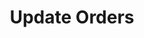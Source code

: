 ---
title: Update Orders
position_number: 2
type: post
description: /future/trade/v1/order/update
remark: Content-Type = application/x-www-form-urlencoded && application/json
parameters:
    -
        name: orderId
        type: number
        mandatory: true
        default: 
        description: Order ID
        ranges:
    -
        name: price
        type: number
        mandatory: true
        default: 
        description: Target price
        ranges:
    -
        name: origQty
        type: number
        mandatory: true
        default: 
        description: Target quantity (cont)
        ranges:
    -
        name: triggerProfitPrice
        type: number
        mandatory: false
        default: N/A
        description: Profit target price
        ranges:
    -
        name: triggerStopPrice
        type: number
        mandatory: false
        default: N/A
        description: Stop-Loss price
        ranges:
    -
        name: triggerPriceType
        type: string
        mandatory: false
        default: LATEST_PRICE
        description: Trigger price type
        ranges: INDEX_PRICE(Index price)；MARK_PRICE(Mark price)；LATEST_PRICE(latest price)
    -
        name: profitDelegateOrderType
        type: string
        mandatory: false
        default: N/A
        description: Take-Profit order type
        ranges: LIMIT；MARKET
    -
        name: profitDelegateTimeInForce
        type: string
        mandatory: false
        default: N/A
        description: Take-Profit order validity method
        ranges: GTC;IOC;FOK;GTX
    -
        name: profitDelegatePrice
        type: number
        mandatory: false
        default: N/A
        description: Take-Profit order price
        ranges: 
    -
        name: stopDelegateOrderType
        type: string
        mandatory: false
        default: N/A
        description: Stop-Loss order type
        ranges: LIMIT；MARKET
    -
        name: stopDelegateTimeInForce
        type: string
        mandatory: false
        default: N/A
        description: Stop-Loss order validity method
        ranges: GTC;IOC;FOK;GTX
    -
        name: stopDelegatePrice
        type: number
        mandatory: false
        default: N/A
        description: Stop-Loss order price
        ranges: 
    -
        name: followUpOrder
        type: boolean
        mandatory: false
        default: N/A
        description: 
        ranges: If true, it indicates chase order

left_code_blocks:
    -
        code_block: "public void getKLine() {\r\n\tString text = HttpUtil.get(URL + \"/data/api/future/trade/v1/getKLine?market=btc_usdt&type=1min&since=0\");\r\n\tSystem.out.println(text);\r\n}"
        title: Java
        language: java
right_code_blocks:
  - code_block: |-
      {
        "error": {
          "code": "",
          "msg": ""
        },
        "msgInfo": "",
        "result": {},
        "returnCode": 0
      }
    title: Response
    language: json
---